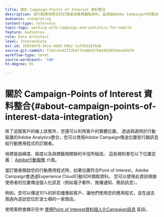 ```yaml
---
title: 關於 Campaign-Points of Interest 資料整合
description: 從行動應用程式的訂閱者收集興趣點資料，並透過Adobe Campaign中的整合傳送位置型行銷訊息給訂閱者。
audience: integrating
content-type: reference
topic-tags: working-with-campaign-and-analytics-for-mobile
feature: Audiences
role: Data Architect
level: Intermediate
exl-id: 358194f9-34ce-4dd5-b9b2-1a7d541879ab
source-git-commit: fcb5c4a92f23bdffd1082b7b044b5859dead9d70
workflow-type: tm+mt
source-wordcount: '196'
ht-degree: 6%

---
```


# 關於 Campaign-Points of Interest 資料整合{#about-campaign-points-of-interest-data-integration}

除了追蹤客戶的線上狀態外，您還可以利用客戶的實體位置。 透過與適用於行動裝置的Adobe Analytics整合，您可以使用Adobe Campaign傳送位置型行銷訊息給行動應用程式的訂閱者。

地標是由緯度、經度以及與標籤相關聯的半徑所組成。 這些規則會在以下位置定義： [Adobe行動服務](https://experienceleague.adobe.com/docs/mobile-services/using/home.html) 介面。

當訂閱者開啟您的行動應用程式時，如果位置符合Point of Interest，Adobe Campaign會透過Experience Cloud行動SDK擷取資料。 您可以使用此資訊根據使用者的位置傳送個人化訊息（例如電子郵件、推播通知、簡訊訊息）。

例如，您可以傳送10%的折扣優惠給客戶，讓他們使用您的應用程式，並在過去兩週內造訪您位於波士頓的一家商店。

使用案例會顯示在中 [使用Point of Interest資料個人化Campaign訊息](../../integrating/using/personalizing-campaign-messages-with-point-of-interest-data.md) 區段。
